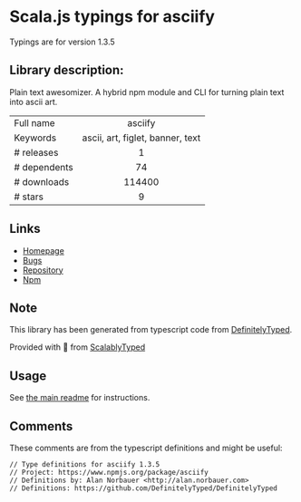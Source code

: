 
# Scala.js typings for asciify

Typings are for version 1.3.5

## Library description:
Plain text awesomizer. A hybrid npm module and CLI for turning plain text into ascii art.

|                    |                 |
| ------------------ | :-------------: |
| Full name          | asciify |
| Keywords           | ascii, art, figlet, banner, text |
| # releases         | 1 |
| # dependents       | 74 |
| # downloads        | 114400 |
| # stars            | 9 |

## Links
- [Homepage](https://github.com/olizilla/asciify#readme)
- [Bugs](https://github.com/olizilla/asciify/issues)
- [Repository](https://github.com/olizilla/asciify)
- [Npm](https://www.npmjs.com/package/asciify)
    


## Note
This library has been generated from typescript code from [DefinitelyTyped](https://definitelytyped.org).

Provided with :purple_heart: from [ScalablyTyped](https://github.com/oyvindberg/ScalablyTyped)

## Usage
See [the main readme](../../readme.md) for instructions.

## Comments

These comments are from the typescript definitions and might be useful:
```
// Type definitions for asciify 1.3.5
// Project: https://www.npmjs.org/package/asciify
// Definitions by: Alan Norbauer <http://alan.norbauer.com>
// Definitions: https://github.com/DefinitelyTyped/DefinitelyTyped

```

